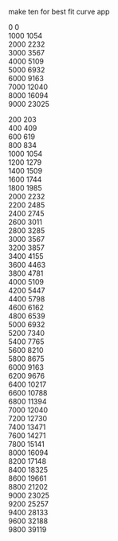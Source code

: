 make ten for best fit curve app

0       0     
1000    1054    
2000    2232    
3000    3567    
4000    5109    
5000    6932    
6000    9163    
7000    12040   
8000    16094   
9000    23025   






200     203     
400     409     
600     619     
800     834     
1000    1054    
1200    1279    
1400    1509    
1600    1744    
1800    1985    
2000    2232    
2200    2485    
2400    2745    
2600    3011    
2800    3285    
3000    3567    
3200    3857    
3400    4155    
3600    4463    
3800    4781    
4000    5109    
4200    5447    
4400    5798    
4600    6162    
4800    6539    
5000    6932    
5200    7340    
5400    7765    
5600    8210    
5800    8675    
6000    9163    
6200    9676    
6400    10217   
6600    10788   
6800    11394   
7000    12040   
7200    12730   
7400    13471   
7600    14271   
7800    15141   
8000    16094   
8200    17148   
8400    18325   
8600    19661   
8800    21202   
9000    23025   
9200    25257   
9400    28133   
9600    32188   
9800    39119   